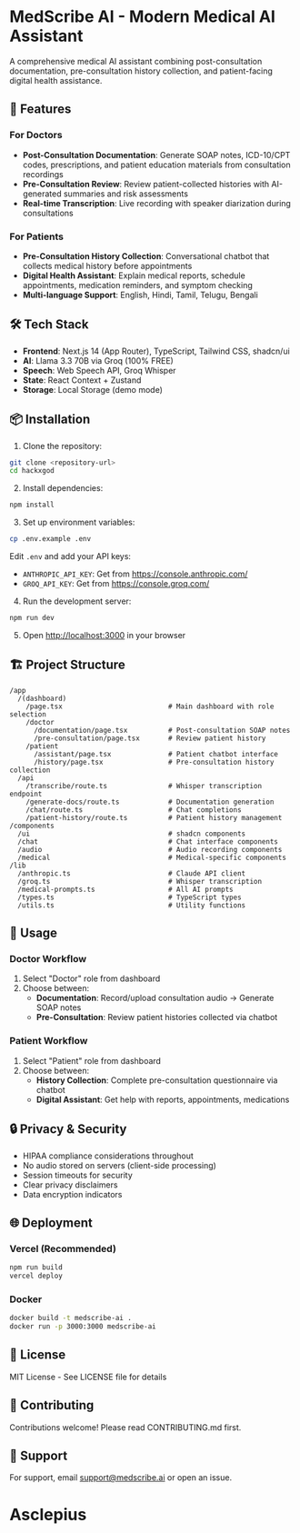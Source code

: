# MedScribe AI - Modern Medical AI Assistant

A comprehensive medical AI assistant combining post-consultation documentation, pre-consultation history collection, and patient-facing digital health assistance.

## 🚀 Features

### For Doctors
- **Post-Consultation Documentation**: Generate SOAP notes, ICD-10/CPT codes, prescriptions, and patient education materials from consultation recordings
- **Pre-Consultation Review**: Review patient-collected histories with AI-generated summaries and risk assessments
- **Real-time Transcription**: Live recording with speaker diarization during consultations

### For Patients
- **Pre-Consultation History Collection**: Conversational chatbot that collects medical history before appointments
- **Digital Health Assistant**: Explain medical reports, schedule appointments, medication reminders, and symptom checking
- **Multi-language Support**: English, Hindi, Tamil, Telugu, Bengali

## 🛠️ Tech Stack

- **Frontend**: Next.js 14 (App Router), TypeScript, Tailwind CSS, shadcn/ui
- **AI**: Llama 3.3 70B via Groq (100% FREE)
- **Speech**: Web Speech API, Groq Whisper
- **State**: React Context + Zustand
- **Storage**: Local Storage (demo mode)

## 📦 Installation

1. Clone the repository:
```bash
git clone <repository-url>
cd hackxgod
```

2. Install dependencies:
```bash
npm install
```

3. Set up environment variables:
```bash
cp .env.example .env
```

Edit `.env` and add your API keys:
- `ANTHROPIC_API_KEY`: Get from https://console.anthropic.com/
- `GROQ_API_KEY`: Get from https://console.groq.com/

4. Run the development server:
```bash
npm run dev
```

5. Open [http://localhost:3000](http://localhost:3000) in your browser

## 🏗️ Project Structure

```
/app
  /(dashboard)
    /page.tsx                          # Main dashboard with role selection
    /doctor
      /documentation/page.tsx          # Post-consultation SOAP notes
      /pre-consultation/page.tsx       # Review patient history
    /patient
      /assistant/page.tsx              # Patient chatbot interface
      /history/page.tsx                # Pre-consultation history collection
  /api
    /transcribe/route.ts               # Whisper transcription endpoint
    /generate-docs/route.ts            # Documentation generation
    /chat/route.ts                     # Chat completions
    /patient-history/route.ts          # Patient history management
/components
  /ui                                  # shadcn components
  /chat                                # Chat interface components
  /audio                               # Audio recording components
  /medical                             # Medical-specific components
/lib
  /anthropic.ts                        # Claude API client
  /groq.ts                             # Whisper transcription
  /medical-prompts.ts                  # All AI prompts
  /types.ts                            # TypeScript types
  /utils.ts                            # Utility functions
```

## 🎯 Usage

### Doctor Workflow
1. Select "Doctor" role from dashboard
2. Choose between:
   - **Documentation**: Record/upload consultation audio → Generate SOAP notes
   - **Pre-Consultation**: Review patient histories collected via chatbot

### Patient Workflow
1. Select "Patient" role from dashboard
2. Choose between:
   - **History Collection**: Complete pre-consultation questionnaire via chatbot
   - **Digital Assistant**: Get help with reports, appointments, medications

## 🔒 Privacy & Security

- HIPAA compliance considerations throughout
- No audio stored on servers (client-side processing)
- Session timeouts for security
- Clear privacy disclaimers
- Data encryption indicators

## 🌐 Deployment

### Vercel (Recommended)
```bash
npm run build
vercel deploy
```

### Docker
```bash
docker build -t medscribe-ai .
docker run -p 3000:3000 medscribe-ai
```

## 📝 License

MIT License - See LICENSE file for details

## 🤝 Contributing

Contributions welcome! Please read CONTRIBUTING.md first.

## 📧 Support

For support, email support@medscribe.ai or open an issue.
# Asclepius
